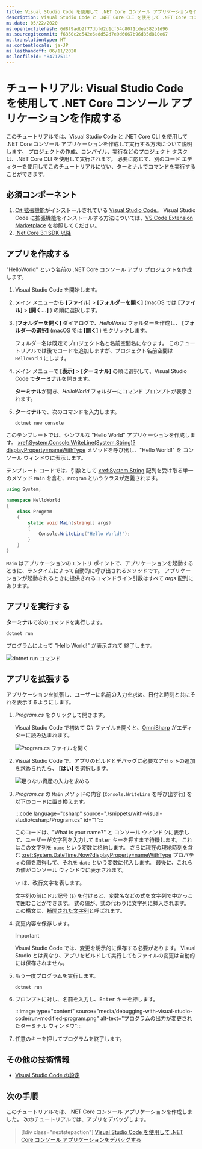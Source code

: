 ```yaml
---
title: Visual Studio Code を使用して .NET Core コンソール アプリケーションを作成する
description: Visual Studio Code と .NET Core CLI を使用して .NET Core コンソール アプリケーションを作成する方法について説明します。
ms.date: 05/22/2020
ms.openlocfilehash: 6d8f9adb2f77dbfd2d1cf54c80f1cdea582b1d96
ms.sourcegitcommit: f6350c2c542e6edd52d7e9d6667b96d85d810e67
ms.translationtype: HT
ms.contentlocale: ja-JP
ms.lasthandoff: 06/11/2020
ms.locfileid: "84717511"
---
```

# <a name="tutorial-create-a-net-core-console-application-using-visual-studio-code"></a>チュートリアル: Visual Studio Code を使用して .NET Core コンソール アプリケーションを作成する

このチュートリアルでは、Visual Studio Code と .NET Core CLI を使用して .NET Core コンソール アプリケーションを作成して実行する方法について説明します。 プロジェクトの作成、コンパイル、実行などのプロジェクト タスクは、.NET Core CLI を使用して実行されます。 必要に応じて、別のコード エディターを使用してこのチュートリアルに従い、ターミナルでコマンドを実行することができます。

## <a name="prerequisites"></a>必須コンポーネント

1. [C# 拡張機能](https://marketplace.visualstudio.com/items?itemName=ms-dotnettools.csharp)がインストールされている [Visual Studio Code](https://code.visualstudio.com/)。 Visual Studio Code に拡張機能をインストールする方法については、[VS Code Extension Marketplace](https://code.visualstudio.com/docs/editor/extension-gallery) を参照してください。
2. [.Net Core 3.1 SDK 以降](https://dotnet.microsoft.com/download)

## <a name="create-the-app"></a>アプリを作成する

"HelloWorld" という名前の .NET Core コンソール アプリ プロジェクトを作成します。

1. Visual Studio Code を開始します。

1. メイン メニューから **[ファイル]**  >  **[フォルダーを開く]** (macOS では **[ファイル]**  >  **[開く...]** ) の順に選択します。

1. **[フォルダーを開く]** ダイアログで、*HelloWorld* フォルダーを作成し、 **[フォルダーの選択]** (macOS では **[開く]** ) をクリックします。

   フォルダー名は既定でプロジェクト名と名前空間名になります。 このチュートリアルでは後でコードを追加しますが、プロジェクト名前空間は `HelloWorld` にします。

1. メイン メニューで **[表示]**  >  **[ターミナル]** の順に選択して、Visual Studio Code で**ターミナル**を開きます。

   **ターミナル**が開き、*HelloWorld* フォルダーにコマンド プロンプトが表示されます。

1. **ターミナル**で、次のコマンドを入力します。

   ```dotnetcli
   dotnet new console
   ```

このテンプレートでは、シンプルな "Hello World" アプリケーションを作成します。 <xref:System.Console.WriteLine(System.String)?displayProperty=nameWithType> メソッドを呼び出し、"Hello World!" を コンソール ウィンドウに表示します。

テンプレート コードでは、引数として <xref:System.String> 配列を受け取る単一のメソッド `Main` を含む、`Program` というクラスが定義されます。

```csharp
using System;

namespace HelloWorld
{
    class Program
    {
        static void Main(string[] args)
        {
            Console.WriteLine("Hello World!");
        }
    }
}
```

`Main` はアプリケーションのエントリ ポイントで、アプリケーションを起動するときに、ランタイムによって自動的に呼び出されるメソッドです。 アプリケーションが起動されるときに提供されるコマンドライン引数はすべて *args* 配列にあります。

## <a name="run-the-app"></a>アプリを実行する

**ターミナル**で次のコマンドを実行します。

```dotnetcli
dotnet run
```

プログラムによって "Hello World!" が表示されて 終了します。

![dotnet run コマンド](media/with-visual-studio-code/dotnet-run-command.png)

## <a name="enhance-the-app"></a>アプリを拡張する

アプリケーションを拡張し、ユーザーに名前の入力を求め、日付と時刻と共にそれを表示するようにします。

1. *Program.cs* をクリックして開きます。

   Visual Studio Code で初めて C# ファイルを開くと、[OmniSharp](https://www.omnisharp.net/) がエディターに読み込まれます。

   ![Program.cs ファイルを開く](media/with-visual-studio-code/open-program-cs.png)

1. Visual Studio Code で、アプリのビルドとデバッグに必要なアセットの追加を求められたら、 **[はい]** を選択します。

   ![足りない資産の入力を求める](media/with-visual-studio-code/missing-assets.png)

1. *Program.cs* の `Main` メソッドの内容 (`Console.WriteLine` を呼び出す行) を以下のコードに置き換えます。

   :::code language="csharp" source="./snippets/with-visual-studio/csharp/Program.cs" id="1":::

   このコードは、"What is your name?" と コンソール ウィンドウに表示して、ユーザーが文字列を入力して <kbd>Enter</kbd> キーを押すまで待機します。 これはこの文字列を `name` という変数に格納します。 さらに現在の現地時刻を含む <xref:System.DateTime.Now?displayProperty=nameWithType> プロパティの値を取得して、それを `date` という変数に代入します。 最後に、これらの値がコンソール ウィンドウに表示されます。

   `\n` は、改行文字を表します。

   文字列の前にドル記号 (`$`) を付けると、変数名などの式を文字列で中かっこで囲むことができます。 式の値が、式の代わりに文字列に挿入されます。 この構文は、[補間された文字列](../../csharp/language-reference/tokens/interpolated.md)と呼ばれます。

1. 変更内容を保存します。

   > [!IMPORTANT]
   > Visual Studio Code では、変更を明示的に保存する必要があります。 Visual Studio とは異なり、アプリをビルドして実行してもファイルの変更は自動的には保存されません。

1. もう一度プログラムを実行します。

   ```dotnetcli
   dotnet run
   ```

1. プロンプトに対し、名前を入力し、<kbd>Enter</kbd> キーを押します。

   :::image type="content" source="media/debugging-with-visual-studio-code/run-modified-program.png" alt-text="プログラムの出力が変更されたターミナル ウィンドウ":::

1. 任意のキーを押してプログラムを終了します。

## <a name="additional-resources"></a>その他の技術情報

- [Visual Studio Code の設定](https://code.visualstudio.com/docs/setup/setup-overview)

## <a name="next-steps"></a>次の手順

このチュートリアルでは、.NET Core コンソール アプリケーションを作成しました。 次のチュートリアルでは、アプリをデバッグします。

> [!div class="nextstepaction"]
> [Visual Studio Code を使用して .NET Core コンソール アプリケーションをデバッグする](debugging-with-visual-studio-code.md)
